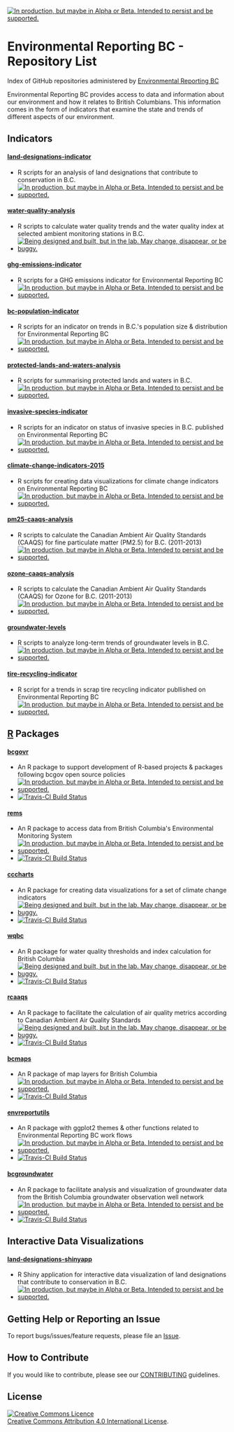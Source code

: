 
<!-- README.md is generated from README.Rmd. Please edit that file and re-knit-->
<a rel="Delivery" href="https://github.com/BCDevExchange/docs/blob/master/discussion/projectstates.md"><img alt="In production, but maybe in Alpha or Beta. Intended to persist and be supported." style="border-width:0" src="https://assets.bcdevexchange.org/images/badges/delivery.svg" title="In production, but maybe in Alpha or Beta. Intended to persist and be supported." /></a>

Environmental Reporting BC - Repository List
============================================

Index of GitHub repositories administered by [Environmental Reporting BC](http://www2.gov.bc.ca/gov/content?id=FF80E0B985F245CEA62808414D78C41B)

Environmental Reporting BC provides access to data and information about our environment and how it relates to British Columbians. This information comes in the form of indicators that examine the state and trends of different aspects of our environment.

Indicators
----------

#### [land-designations-indicator](https://github.com/bcgov/land-designations-indicator)

-   R scripts for an analysis of land designations that contribute to conservation in B.C.
-   <a href="https://github.com/BCDevExchange/docs/blob/master/discussion/projectstates.md"><img alt="In production, but maybe in Alpha or Beta. Intended to persist and be supported." src="https://camo.githubusercontent.com/0c7475375ad768720e6224df62e52b4a11c935e5/68747470733a2f2f6173736574732e626364657665786368616e67652e6f72672f696d616765732f6261646765732f64656c69766572792e737667" title="In production, but maybe in Alpha or Beta. Intended to persist and be supported." data-canonical-src="https://assets.bcdevexchange.org/images/badges/delivery.svg" style="max-width:100%;"></a>

#### [water-quality-analysis](https://github.com/bcgov/water-quality-analysis)

-   R scripts to calculate water quality trends and the water quality index at selected ambient monitoring stations in B.C.
-   <a href="https://github.com/BCDevExchange/docs/blob/master/discussion/projectstates.md"><img alt="Being designed and built, but in the lab. May change, disappear, or be buggy." src="https://camo.githubusercontent.com/c3bce22787b8dbeaa857420ac823c964cbb349d2/68747470733a2f2f6173736574732e626364657665786368616e67652e6f72672f696d616765732f6261646765732f6578706c6f726174696f6e2e737667" title="Being designed and built, but in the lab. May change, disappear, or be buggy." data-canonical-src="https://assets.bcdevexchange.org/images/badges/exploration.svg" style="max-width:100%;"></a>

#### [ghg-emissions-indicator](https://github.com/bcgov/ghg-emissions-indicator)

-   R scripts for a GHG emissions indicator for Environmental Reporting BC
-   <a href="https://github.com/BCDevExchange/docs/blob/master/discussion/projectstates.md"><img alt="In production, but maybe in Alpha or Beta. Intended to persist and be supported." src="https://camo.githubusercontent.com/0c7475375ad768720e6224df62e52b4a11c935e5/68747470733a2f2f6173736574732e626364657665786368616e67652e6f72672f696d616765732f6261646765732f64656c69766572792e737667" title="In production, but maybe in Alpha or Beta. Intended to persist and be supported." data-canonical-src="https://assets.bcdevexchange.org/images/badges/delivery.svg" style="max-width:100%;"></a>

#### [bc-population-indicator](https://github.com/bcgov/bc-population-indicator)

-   R scripts for an indicator on trends in B.C.'s population size & distribution for Environmental Reporting BC
-   <a href="https://github.com/BCDevExchange/docs/blob/master/discussion/projectstates.md"><img alt="In production, but maybe in Alpha or Beta. Intended to persist and be supported." src="https://camo.githubusercontent.com/0c7475375ad768720e6224df62e52b4a11c935e5/68747470733a2f2f6173736574732e626364657665786368616e67652e6f72672f696d616765732f6261646765732f64656c69766572792e737667" title="In production, but maybe in Alpha or Beta. Intended to persist and be supported." data-canonical-src="https://assets.bcdevexchange.org/images/badges/delivery.svg" style="max-width:100%;"></a>

#### [protected-lands-and-waters-analysis](https://github.com/bcgov/protected-lands-and-waters-analysis)

-   R scripts for summarising protected lands and waters in B.C.
-   <a href="https://github.com/BCDevExchange/docs/blob/master/discussion/projectstates.md"><img alt="In production, but maybe in Alpha or Beta. Intended to persist and be supported." src="https://camo.githubusercontent.com/0c7475375ad768720e6224df62e52b4a11c935e5/68747470733a2f2f6173736574732e626364657665786368616e67652e6f72672f696d616765732f6261646765732f64656c69766572792e737667" title="In production, but maybe in Alpha or Beta. Intended to persist and be supported." data-canonical-src="https://assets.bcdevexchange.org/images/badges/delivery.svg" style="max-width:100%;"></a>

#### [invasive-species-indicator](https://github.com/bcgov/invasive-species-indicator)

-   R scripts for an indicator on status of invasive species in B.C. published on Environmental Reporting BC
-   <a href="https://github.com/BCDevExchange/docs/blob/master/discussion/projectstates.md"><img alt="In production, but maybe in Alpha or Beta. Intended to persist and be supported." src="https://camo.githubusercontent.com/0c7475375ad768720e6224df62e52b4a11c935e5/68747470733a2f2f6173736574732e626364657665786368616e67652e6f72672f696d616765732f6261646765732f64656c69766572792e737667" title="In production, but maybe in Alpha or Beta. Intended to persist and be supported." data-canonical-src="https://assets.bcdevexchange.org/images/badges/delivery.svg" style="max-width:100%;"></a>

#### [climate-change-indicators-2015](https://github.com/bcgov/climate-change-indicators-2015)

-   R scripts for creating data visualizations for climate change indicators on Environmental Reporting BC
-   <a href="https://github.com/BCDevExchange/docs/blob/master/discussion/projectstates.md"><img alt="In production, but maybe in Alpha or Beta. Intended to persist and be supported." src="https://camo.githubusercontent.com/0c7475375ad768720e6224df62e52b4a11c935e5/68747470733a2f2f6173736574732e626364657665786368616e67652e6f72672f696d616765732f6261646765732f64656c69766572792e737667" title="In production, but maybe in Alpha or Beta. Intended to persist and be supported." data-canonical-src="https://assets.bcdevexchange.org/images/badges/delivery.svg" style="max-width:100%;"></a>

#### [pm25-caaqs-analysis](https://github.com/bcgov/pm25-caaqs-analysis)

-   R scripts to calculate the Canadian Ambient Air Quality Standards (CAAQS) for fine particulate matter (PM2.5) for B.C. (2011-2013)
-   <a href="https://github.com/BCDevExchange/docs/blob/master/discussion/projectstates.md"><img alt="In production, but maybe in Alpha or Beta. Intended to persist and be supported." src="https://camo.githubusercontent.com/0c7475375ad768720e6224df62e52b4a11c935e5/68747470733a2f2f6173736574732e626364657665786368616e67652e6f72672f696d616765732f6261646765732f64656c69766572792e737667" title="In production, but maybe in Alpha or Beta. Intended to persist and be supported." data-canonical-src="https://assets.bcdevexchange.org/images/badges/delivery.svg" style="max-width:100%;"></a>

#### [ozone-caaqs-analysis](https://github.com/bcgov/ozone-caaqs-analysis)

-   R scripts to calculate the Canadian Ambient Air Quality Standards (CAAQS) for Ozone for B.C. (2011-2013)
-   <a href="https://github.com/BCDevExchange/docs/blob/master/discussion/projectstates.md"><img alt="In production, but maybe in Alpha or Beta. Intended to persist and be supported." src="https://camo.githubusercontent.com/0c7475375ad768720e6224df62e52b4a11c935e5/68747470733a2f2f6173736574732e626364657665786368616e67652e6f72672f696d616765732f6261646765732f64656c69766572792e737667" title="In production, but maybe in Alpha or Beta. Intended to persist and be supported." data-canonical-src="https://assets.bcdevexchange.org/images/badges/delivery.svg" style="max-width:100%;"></a>

#### [groundwater-levels](https://github.com/bcgov/groundwater-levels)

-   R scripts to analyze long-term trends of groundwater levels in B.C.
-   <a href="https://github.com/BCDevExchange/docs/blob/master/discussion/projectstates.md"><img alt="In production, but maybe in Alpha or Beta. Intended to persist and be supported." src="https://camo.githubusercontent.com/0c7475375ad768720e6224df62e52b4a11c935e5/68747470733a2f2f6173736574732e626364657665786368616e67652e6f72672f696d616765732f6261646765732f64656c69766572792e737667" title="In production, but maybe in Alpha or Beta. Intended to persist and be supported." data-canonical-src="https://assets.bcdevexchange.org/images/badges/delivery.svg" style="max-width:100%;"></a>

#### [tire-recycling-indicator](https://github.com/bcgov/tire-recycling-indicator)

-   R script for a trends in scrap tire recycling indicator publlished on Environmental Reporting BC
-   <a href="https://github.com/BCDevExchange/docs/blob/master/discussion/projectstates.md"><img alt="In production, but maybe in Alpha or Beta. Intended to persist and be supported." src="https://camo.githubusercontent.com/0c7475375ad768720e6224df62e52b4a11c935e5/68747470733a2f2f6173736574732e626364657665786368616e67652e6f72672f696d616765732f6261646765732f64656c69766572792e737667" title="In production, but maybe in Alpha or Beta. Intended to persist and be supported." data-canonical-src="https://assets.bcdevexchange.org/images/badges/delivery.svg" style="max-width:100%;"></a>

[R](http://www.r-project.org) Packages
--------------------------------------

#### [bcgovr](https://github.com/bcgov/bcgovr)

-   An R package to support development of R-based projects & packages following bcgov open source policies
-   <a href="https://github.com/BCDevExchange/docs/blob/master/discussion/projectstates.md"><img alt="In production, but maybe in Alpha or Beta. Intended to persist and be supported." src="https://camo.githubusercontent.com/0c7475375ad768720e6224df62e52b4a11c935e5/68747470733a2f2f6173736574732e626364657665786368616e67652e6f72672f696d616765732f6261646765732f64656c69766572792e737667" title="In production, but maybe in Alpha or Beta. Intended to persist and be supported." data-canonical-src="https://assets.bcdevexchange.org/images/badges/delivery.svg" style="max-width:100%;"></a>
-   [![Travis-CI Build Status](https://travis-ci.org/bcgov/bcgovr.svg?branch=master)](https://travis-ci.org/bcgov/bcgovr)

#### [rems](https://github.com/bcgov/rems)

-   An R package to access data from British Columbia's Environmental Monitoring System
-   <a href="https://github.com/BCDevExchange/docs/blob/master/discussion/projectstates.md"><img alt="In production, but maybe in Alpha or Beta. Intended to persist and be supported." src="https://camo.githubusercontent.com/0c7475375ad768720e6224df62e52b4a11c935e5/68747470733a2f2f6173736574732e626364657665786368616e67652e6f72672f696d616765732f6261646765732f64656c69766572792e737667" title="In production, but maybe in Alpha or Beta. Intended to persist and be supported." data-canonical-src="https://assets.bcdevexchange.org/images/badges/delivery.svg" style="max-width:100%;"></a>
-   [![Travis-CI Build Status](https://travis-ci.org/bcgov/rems.svg?branch=master)](https://travis-ci.org/bcgov/rems)

#### [cccharts](https://github.com/bcgov/cccharts)

-   An R package for creating data visualizations for a set of climate change indicators
-   <a href="https://github.com/BCDevExchange/docs/blob/master/discussion/projectstates.md"><img alt="Being designed and built, but in the lab. May change, disappear, or be buggy." src="https://camo.githubusercontent.com/c3bce22787b8dbeaa857420ac823c964cbb349d2/68747470733a2f2f6173736574732e626364657665786368616e67652e6f72672f696d616765732f6261646765732f6578706c6f726174696f6e2e737667" title="Being designed and built, but in the lab. May change, disappear, or be buggy." data-canonical-src="https://assets.bcdevexchange.org/images/badges/exploration.svg" style="max-width:100%;"></a>
-   [![Travis-CI Build Status](https://travis-ci.org/bcgov/cccharts.svg?branch=master)](https://travis-ci.org/bcgov/cccharts)

#### [wqbc](https://github.com/bcgov/wqbc)

-   An R package for water quality thresholds and index calculation for British Columbia
-   <a href="https://github.com/BCDevExchange/docs/blob/master/discussion/projectstates.md"><img alt="Being designed and built, but in the lab. May change, disappear, or be buggy." src="https://camo.githubusercontent.com/c3bce22787b8dbeaa857420ac823c964cbb349d2/68747470733a2f2f6173736574732e626364657665786368616e67652e6f72672f696d616765732f6261646765732f6578706c6f726174696f6e2e737667" title="Being designed and built, but in the lab. May change, disappear, or be buggy." data-canonical-src="https://assets.bcdevexchange.org/images/badges/exploration.svg" style="max-width:100%;"></a>
-   [![Travis-CI Build Status](https://travis-ci.org/bcgov/wqbc.svg?branch=master)](https://travis-ci.org/bcgov/wqbc)

#### [rcaaqs](https://github.com/bcgov/rcaaqs)

-   An R package to facilitate the calculation of air quality metrics according to Canadian Ambient Air Quality Standards
-   <a href="https://github.com/BCDevExchange/docs/blob/master/discussion/projectstates.md"><img alt="Being designed and built, but in the lab. May change, disappear, or be buggy." src="https://camo.githubusercontent.com/c3bce22787b8dbeaa857420ac823c964cbb349d2/68747470733a2f2f6173736574732e626364657665786368616e67652e6f72672f696d616765732f6261646765732f6578706c6f726174696f6e2e737667" title="Being designed and built, but in the lab. May change, disappear, or be buggy." data-canonical-src="https://assets.bcdevexchange.org/images/badges/exploration.svg" style="max-width:100%;"></a>
-   [![Travis-CI Build Status](https://travis-ci.org/bcgov/rcaaqs.svg?branch=master)](https://travis-ci.org/bcgov/rcaaqs)

#### [bcmaps](https://github.com/bcgov/bcmaps)

-   An R package of map layers for British Columbia
-   <a href="https://github.com/BCDevExchange/docs/blob/master/discussion/projectstates.md"><img alt="In production, but maybe in Alpha or Beta. Intended to persist and be supported." src="https://camo.githubusercontent.com/0c7475375ad768720e6224df62e52b4a11c935e5/68747470733a2f2f6173736574732e626364657665786368616e67652e6f72672f696d616765732f6261646765732f64656c69766572792e737667" title="In production, but maybe in Alpha or Beta. Intended to persist and be supported." data-canonical-src="https://assets.bcdevexchange.org/images/badges/delivery.svg" style="max-width:100%;"></a>
-   [![Travis-CI Build Status](https://travis-ci.org/bcgov/bcmaps.svg?branch=master)](https://travis-ci.org/bcgov/bcmaps)

#### [envreportutils](https://github.com/bcgov/envreportutils)

-   An R package with ggplot2 themes & other functions related to Environmental Reporting BC work flows
-   <a href="https://github.com/BCDevExchange/docs/blob/master/discussion/projectstates.md"><img alt="In production, but maybe in Alpha or Beta. Intended to persist and be supported." src="https://camo.githubusercontent.com/0c7475375ad768720e6224df62e52b4a11c935e5/68747470733a2f2f6173736574732e626364657665786368616e67652e6f72672f696d616765732f6261646765732f64656c69766572792e737667" title="In production, but maybe in Alpha or Beta. Intended to persist and be supported." data-canonical-src="https://assets.bcdevexchange.org/images/badges/delivery.svg" style="max-width:100%;"></a>
-   [![Travis-CI Build Status](https://travis-ci.org/bcgov/envreportutils.svg?branch=master)](https://travis-ci.org/bcgov/envreportutils)

#### [bcgroundwater](https://github.com/bcgov/bcgroundwater)

-   An R package to facilitate analysis and visualization of groundwater data from the British Columbia groundwater observation well network
-   <a href="https://github.com/BCDevExchange/docs/blob/master/discussion/projectstates.md"><img alt="In production, but maybe in Alpha or Beta. Intended to persist and be supported." src="https://camo.githubusercontent.com/0c7475375ad768720e6224df62e52b4a11c935e5/68747470733a2f2f6173736574732e626364657665786368616e67652e6f72672f696d616765732f6261646765732f64656c69766572792e737667" title="In production, but maybe in Alpha or Beta. Intended to persist and be supported." data-canonical-src="https://assets.bcdevexchange.org/images/badges/delivery.svg" style="max-width:100%;"></a>
-   [![Travis-CI Build Status](https://travis-ci.org/bcgov/bcgroundwater.svg?branch=master)](https://travis-ci.org/bcgov/bcgroundwater)

Interactive Data Visualizations
-------------------------------

#### [land-designations-shinyapp](https://github.com/bcgov/land-designations-shinyapp)

-   R Shiny application for interactive data visualization of land designations that contribute to conservation in B.C.
-   <a href="https://github.com/BCDevExchange/docs/blob/master/discussion/projectstates.md"><img alt="In production, but maybe in Alpha or Beta. Intended to persist and be supported." src="https://camo.githubusercontent.com/0c7475375ad768720e6224df62e52b4a11c935e5/68747470733a2f2f6173736574732e626364657665786368616e67652e6f72672f696d616765732f6261646765732f64656c69766572792e737667" title="In production, but maybe in Alpha or Beta. Intended to persist and be supported." data-canonical-src="https://assets.bcdevexchange.org/images/badges/delivery.svg" style="max-width:100%;"></a>

Getting Help or Reporting an Issue
----------------------------------

To report bugs/issues/feature requests, please file an [Issue](https://github.com/bcgov/EnvReportBC/issues).

How to Contribute
-----------------

If you would like to contribute, please see our [CONTRIBUTING](CONTRIBUTING.md) guidelines.

License
-------

<a rel="license" href="http://creativecommons.org/licenses/by/4.0/"><img alt="Creative Commons Licence" style="border-width:0" src="https://i.creativecommons.org/l/by/4.0/80x15.png" /></a><br /><a rel="license" href="http://creativecommons.org/licenses/by/4.0/">Creative Commons Attribution 4.0 International License</a>.

